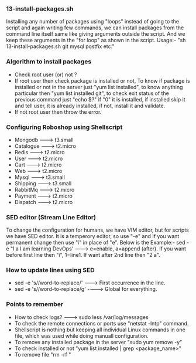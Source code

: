 ### 13-install-packages.sh
Installing any number of packages using "loops" instead of going to the script and again writing few commands, we can install packages from the command line itself same like giving arguments outside the script. And we keep these arguments in the "for loop" as shown in the script. Usage:- "sh 13-install-packages.sh git mysql postfix etc."

### Algorithm to install packages
- Check root user (or) not ?
- If root user then check package is installed or not, To know if package is installed or not in the server
  just "yum list installed", to know anything particular then "yum list installed git", to check exit status
  of the previous command just "echo $?" if "0" it is installed, if installed skip it and tell user, it is
  already installed, if not, install it and validate.
- If not root user then throw the error.

### Configuring Roboshop using Shellscript
- Mongodb ---> t3.small
- Catalogue ---> t2.micro
- Redis ---> t2.micro 
- User ---> t2.micro
- Cart ---> t2.micro
- Web ---> t2.micro
- Mysql ---> t3.small
- Shipping ---> t3.small
- RabbitMq ---> t2.micro
- Payment ---> t2.micro
- Dispatch ---> t2.micro

### SED editor (Stream Line Editor)
To change the configuration for humans, we have VIM editor, but for scripts we have SED editor. It is a temperory editor, so use "-e" and If you want permanent change then use "i" in place of "e". Below is the Example:- sed -e '1 a I am  learning DevOps'<file-name> ---> e=enable, a=append (after). If you want before first line then "i", 1=line1. If want after 2nd line then "2 a". 

### How to update lines using SED
- sed -e 's/<word-to-find>/word-to-replace/' ---> First occurrence in the line.
- sed -e 's/<word-to-find>/word-to-replace/g' ----> Global for everything.

### Points to remember
- How to check logs? ---> sudo less /var/log/messages
- To check the remote connections or ports use "netstat -lntp" command.
- Shellscript is nothing but keeping all individual Linux commands in one file, which was used while doing
  manuall configuration.
- To remove any installed package in the server "sudo yum remove <package-name> -y"
- To check installed or not "yum list installed | grep <package_name>"
- To remove file "rm -rf <file-name>"
